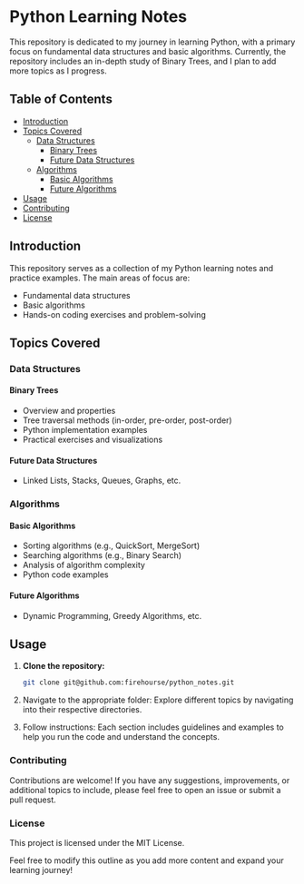 
# Python Learning Notes

This repository is dedicated to my journey in learning Python, with a primary focus on fundamental data structures and basic algorithms. Currently, the repository includes an in-depth study of Binary Trees, and I plan to add more topics as I progress.

## Table of Contents
- [Introduction](#introduction)
- [Topics Covered](#topics-covered)
  - [Data Structures](#data-structures)
    - [Binary Trees](#binary-trees)
    - [Future Data Structures](#future-data-structures)
  - [Algorithms](#algorithms)
    - [Basic Algorithms](#basic-algorithms)
    - [Future Algorithms](#future-algorithms)
- [Usage](#usage)
- [Contributing](#contributing)
- [License](#license)

## Introduction
This repository serves as a collection of my Python learning notes and practice examples. The main areas of focus are:
- Fundamental data structures
- Basic algorithms
- Hands-on coding exercises and problem-solving

## Topics Covered

### Data Structures
#### Binary Trees
- Overview and properties
- Tree traversal methods (in-order, pre-order, post-order)
- Python implementation examples
- Practical exercises and visualizations

#### Future Data Structures
- Linked Lists, Stacks, Queues, Graphs, etc.

### Algorithms
#### Basic Algorithms
- Sorting algorithms (e.g., QuickSort, MergeSort)
- Searching algorithms (e.g., Binary Search)
- Analysis of algorithm complexity
- Python code examples

#### Future Algorithms
- Dynamic Programming, Greedy Algorithms, etc.

## Usage
1. **Clone the repository:**
   ```bash
   git clone git@github.com:firehourse/python_notes.git


2. Navigate to the appropriate folder: Explore different topics by navigating into their respective directories.

3. Follow instructions: Each section includes guidelines and examples to help you run the code and understand the concepts.

### Contributing
Contributions are welcome! If you have any suggestions, improvements, or additional topics to include, please feel free to open an issue or submit a pull request.

### License
This project is licensed under the MIT License.

Feel free to modify this outline as you add more content and expand your 
learning journey!
